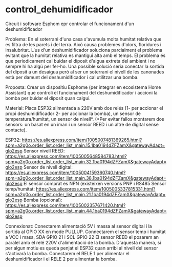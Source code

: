 # control_dehumidificador
Circuit i software Esphom epr controlar el funcionament d'un deshumidificador

Problema:
En el soterrani d'una casa s'avumula molta humitat relativa que es filtra de les parets i del terra. Aixó causa problemes d'olors, floridures i insalubritat.
L'us d'un deshumidificador soluciona parcialment el problema evitant que la humitat relativa es mantigui alta amb el temps. El problema és que periodicament cal buidar el diposit d'aigua extreta del ambient i no sempre hi ha algú per fer-ho. 
Una possible solució seria conectar la sortida del diposit a un desaigua però al ser un soterrani el nivell de les canonades està per damunt del deshumidificador i cal utilitzar una bomba.

Proposta:
Crear un dispositiu Esphome (per integrar en ecosistema Home Assistant) que controli el funcionament del deshumidificador i accioni la bomba per buidar el diposit quan calgui. 

Material:
Placa ESP32 alimentada a 220V amb dos relés (1- per accionar el propi deshumidificador 2- per accionar la bomba), un sensor de temperatura/humitat, un sensor de nivell*.
(*Per evitar fallos montarem dos sensors: un basat en un iman i un sensor REED i un altre de digital sense contacte).

ESP32: https://es.aliexpress.com/item/1005007481369265.html?spm=a2g0o.order_list.order_list_main.15.1ba0194dZFZamX&gatewayAdapt=glo2esp
Sensor nivell REED: https://es.aliexpress.com/item/1005005648584783.html?spm=a2g0o.order_list.order_list_main.32.1ba0194dZFZamX&gatewayAdapt=glo2esp
Sensor de nivell digital: https://es.aliexpress.com/item/1005004159360740.html?spm=a2g0o.order_list.order_list_main.38.1ba0194dZFZamX&gatewayAdapt=glo2esp
El sensor comprat es NPN (existeixen versions PNP i RS485
Sensor temp/humitat: https://es.aliexpress.com/item/1005005337815331.html?spm=a2g0o.order_list.order_list_main.21.1ba0194dZFZamX&gatewayAdapt=glo2esp
Bomba (opcional): https://es.aliexpress.com/item/1005002357671420.html?spm=a2g0o.order_list.order_list_main.44.1ba0194dZFZamX&gatewayAdapt=glo2esp

Connexionat:
Conectarem alimentació 5V i massa al sensor digital i la sortida al GPIO XX en mode PULLUP. 
Connectarem el sensor temp i humitat a VCC i masa, SDA GPIO 21 i SCL GPIO 22
El sensor REED el posarem an paralel amb el relé 220V d'alimentació de la bomba. D'aquesta manera, si per algun motiu es queda penjat el ESP32 quan arribi al nivell del sensor s'activarà la bomba.
Conectarem el RELE 1 per alimentar el deshumidificador i el RELE 2 per alimentar la bomba.



